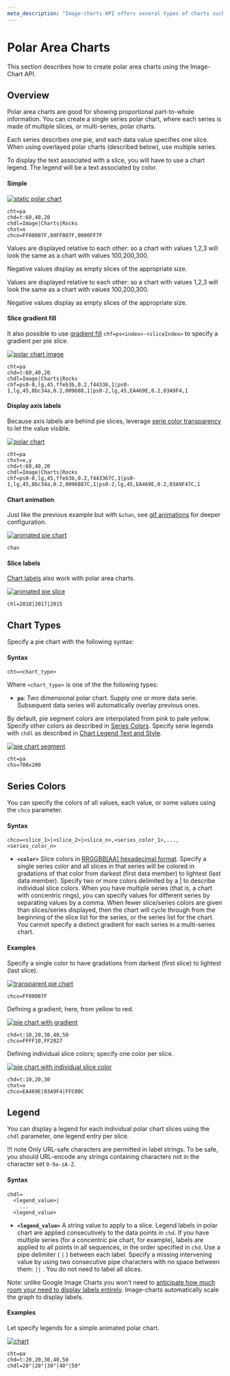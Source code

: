 ```yaml
---
meta_description: "Image-charts API offers several types of charts such as polar charts. This documentation shows you how to use the API url parameters to generate a chart."
---
```

# Polar Area Charts

This section describes how to create polar area charts using the Image-Chart API.

## Overview

Polar area charts are good for showing proportional part-to-whole information. You can create a single series polar chart, where each series is made of multiple slices, or multi-series, polar charts.

Each series describes one pie, and each data value specifies one slice. When using overlayed polar charts (described below), use multiple series.

To display the text associated with a slice, you will have to use a chart legend. The legend will be a text associated by color.

#### Simple

[![static polar chart](https://image-charts.com/chart?chd=t%3A60%2C40%2C20&chdl=Image%7CCharts%7CRocks&chs=700x200&cht=pa&icac=documentation&icretina=1&ichm=8db5a5da53185816953cacb1eefa71298393aadff9b353bb2b3b606896381f33)](https://editor.image-charts.com/chart?chd=t%3A60%2C40%2C20&chdl=Image%7CCharts%7CRocks&chs=700x200&cht=pa&icac=documentation&icretina=1&ichm=8db5a5da53185816953cacb1eefa71298393aadff9b353bb2b3b606896381f33)

```
cht=pa
chd=t:60,40,20
chdl=Image|Charts|Rocks
chxt=x
chco=FF00007F,00FF007F,0000FF7F
```

Values are displayed relative to each other: so a chart with values 1,2,3 will look the same as a chart with values 100,200,300.

Negative values display as empty slices of the appropriate size.

Values are displayed relative to each other: so a chart with values 1,2,3 will look the same as a chart with values 100,200,300.

Negative values display as empty slices of the appropriate size.

#### Slice gradient fill

It also possible to use [gradient fill](/reference/background-fill/#gradient-fills) `chf=ps<index>-<sliceIndex>` to specify a gradient per pie slice.

[![polar chart image](https://image-charts.com/chart?chd=t%3A60%2C40%2C20&chdl=Image%7CCharts%7CRocks&chf=ps0-0%2Clg%2C45%2Cffeb3b%2C0.2%2Cf44336%2C1%7Cps0-1%2Clg%2C45%2C8bc34a%2C0.2%2C009688%2C1%7Cps0-2%2Clg%2C45%2CEA469E%2C0.2%2C03A9F4%2C1&chs=700x200&cht=pa&icac=documentation&icretina=1&ichm=016dd83420df423b45996ec1ef2f3a5ab5808a80d3699bcee3c48b14c720ba92)](https://editor.image-charts.com/chart?chd=t%3A60%2C40%2C20&chdl=Image%7CCharts%7CRocks&chf=ps0-0%2Clg%2C45%2Cffeb3b%2C0.2%2Cf44336%2C1%7Cps0-1%2Clg%2C45%2C8bc34a%2C0.2%2C009688%2C1%7Cps0-2%2Clg%2C45%2CEA469E%2C0.2%2C03A9F4%2C1&chs=700x200&cht=pa&icac=documentation&icretina=1&ichm=016dd83420df423b45996ec1ef2f3a5ab5808a80d3699bcee3c48b14c720ba92)

```
cht=pa
chd=t:60,40,20
chdl=Image|Charts|Rocks
chf=ps0-0,lg,45,ffeb3b,0.2,f44336,1|ps0-1,lg,45,8bc34a,0.2,009688,1|ps0-2,lg,45,EA469E,0.2,03A9F4,1
```

#### Display axis labels

Because axis labels are behind pie slices, leverage [serie color transparency](/reference/color-format) to let the value visible.

[![polar chart](https://image-charts.com/chart?chd=t%3A60%2C40%2C20&chdl=Image%7CCharts%7CRocks&chf=ps0-0%2Clg%2C45%2Cffeb3b%2C0.2%2Cf443367C%2C1%7Cps0-1%2Clg%2C45%2C8bc34a%2C0.2%2C0096887C%2C1%7Cps0-2%2Clg%2C45%2CEA469E%2C0.2%2C03A9F47C%2C1&chs=700x200&cht=pa&chxt=x%2Cy&icac=documentation&icretina=1&ichm=0714cbfaa55e7ab49888ee16b2047a3bc00c58f75273fb045ed51e043b43c2b8)](https://editor.image-charts.com/chart?chd=t%3A60%2C40%2C20&chdl=Image%7CCharts%7CRocks&chf=ps0-0%2Clg%2C45%2Cffeb3b%2C0.2%2Cf443367C%2C1%7Cps0-1%2Clg%2C45%2C8bc34a%2C0.2%2C0096887C%2C1%7Cps0-2%2Clg%2C45%2CEA469E%2C0.2%2C03A9F47C%2C1&chs=700x200&cht=pa&chxt=x%2Cy&icac=documentation&icretina=1&ichm=0714cbfaa55e7ab49888ee16b2047a3bc00c58f75273fb045ed51e043b43c2b8)

```
cht=pa
chxt=x,y
chd=t:60,40,20
chdl=Image|Charts|Rocks
chf=ps0-0,lg,45,ffeb3b,0.2,f443367C,1|ps0-1,lg,45,8bc34a,0.2,0096887C,1|ps0-2,lg,45,EA469E,0.2,03A9F47C,1
```

#### Chart animation

Just like the previous example but with `&chan`, see [gif animations](/reference/animation/) for deeper configuration.

[![animated pie chart](https://image-charts.com/chart?chan&chd=t%3A60%2C40%2C20&chdl=Image%7CCharts%7CRocks&chf=ps0-0%2Clg%2C45%2Cffeb3b%2C0.2%2Cf443367C%2C1%7Cps0-1%2Clg%2C45%2C8bc34a%2C0.2%2C0096887C%2C1%7Cps0-2%2Clg%2C45%2CEA469E%2C0.2%2C03A9F47C%2C1&chs=700x200&cht=pa&chxt=x%2Cy&icac=documentation&icretina=1&ichm=0e3d216ea7cffd4a1391de962b13d67f7bd24507e4423ffd62d4e93530065ef1)](https://editor.image-charts.com/chart?chan&chd=t%3A60%2C40%2C20&chdl=Image%7CCharts%7CRocks&chf=ps0-0%2Clg%2C45%2Cffeb3b%2C0.2%2Cf443367C%2C1%7Cps0-1%2Clg%2C45%2C8bc34a%2C0.2%2C0096887C%2C1%7Cps0-2%2Clg%2C45%2CEA469E%2C0.2%2C03A9F47C%2C1&chs=700x200&cht=pa&chxt=x%2Cy&icac=documentation&icretina=1&ichm=0e3d216ea7cffd4a1391de962b13d67f7bd24507e4423ffd62d4e93530065ef1)

```
chan
```

#### Slice labels

[Chart labels](/reference/chart-label) also work with polar area charts.

[![animated pie slice](https://image-charts.com/chart?chan&chd=t%3A60%2C40%2C20&chdl=Image%7CCharts%7CRocks&chf=ps0-0%2Clg%2C45%2Cffeb3b%2C0.2%2Cf443367C%2C1%7Cps0-1%2Clg%2C45%2C8bc34a%2C0.2%2C0096887C%2C1%7Cps0-2%2Clg%2C45%2CEA469E%2C0.2%2C03A9F47C%2C1&chl=2018%7C2017%7C2015&chs=700x300&cht=pa&chxt=x%2Cy&icac=documentation&icretina=1&ichm=83b5dbf20882973ca97722534a31ff8ec256169180c6abf4544a0a7fb36389a6)](https://editor.image-charts.com/chart?chan&chd=t%3A60%2C40%2C20&chdl=Image%7CCharts%7CRocks&chf=ps0-0%2Clg%2C45%2Cffeb3b%2C0.2%2Cf443367C%2C1%7Cps0-1%2Clg%2C45%2C8bc34a%2C0.2%2C0096887C%2C1%7Cps0-2%2Clg%2C45%2CEA469E%2C0.2%2C03A9F47C%2C1&chl=2018%7C2017%7C2015&chs=700x300&cht=pa&chxt=x%2Cy&icac=documentation&icretina=1&ichm=83b5dbf20882973ca97722534a31ff8ec256169180c6abf4544a0a7fb36389a6)

```
chl=2018|2017|2015
```

## Chart Types

Specify a pie chart with the following syntax:

#### Syntax

```
cht=<chart_type>
```

Where `<chart_type>` is one of the the following types:

- **`pa`**: Two dimensional polar chart. Supply one or more data serie. Subsequent data series will automatically overlay previous ones.

By default, pie segment colors are interpolated from pink to pale yellow. Specify other colors as described in [Series Colors](#series-colors). Specify serie legends with `chdl` as described in [Chart Legend Text and Style](/reference/legend-text-and-style).

[![pie chart segment](https://image-charts.com/chart?chd=s%3AUf9a&chdl=January%7CFebruary%7CMarch%7CApril&chs=700x200&cht=pa&icac=documentation&icretina=1&ichm=1bb8da74168a75b186b57e5982954dda93746b61b824bc7a9938f0e8288f3c4f)](https://editor.image-charts.com/chart?chd=s%3AUf9a&chdl=January%7CFebruary%7CMarch%7CApril&chs=700x200&cht=pa&icac=documentation&icretina=1&ichm=1bb8da74168a75b186b57e5982954dda93746b61b824bc7a9938f0e8288f3c4f)

```
cht=pa
chs=700x200
```

## Series Colors

You can specify the colors of all values, each value, or some values using the `chco` parameter.

#### Syntax

```
chco=<slice_1>|<slice_2>|<slice_n>,<series_color_1>,...,<series_color_n>
```

- **`<color>`** Slice colors in [RRGGBB[AA] hexadecimal format](/reference/color-format). Specify a single series color and all slices in that series will be colored in gradations of that color from darkest (first data member) to lightest (last data member). Specify two or more colors delimited by a | to describe individual slice colors. When you have multiple series (that is, a chart with concentric rings), you can specify values for different series by separating values by a comma. When fewer slice/series colors are given than slices/series displayed, then the chart will cycle through from the beginning of the slice list for the series, or the series list for the chart. You cannot specify a distinct gradient for each series in a multi-series chart.


#### Examples

Specify a single color to have gradations from darkest (first slice) to lightest (last slice).

[![transparent pie chart](https://image-charts.com/chart?chco=FF00007F&chd=s%3AHellobla&chs=700x200&cht=pa&icac=documentation&icretina=1&ichm=58e610d80d377c7cbf4ef250cd69b943a735f0200234344b33adf05c55e4d33d)](https://editor.image-charts.com/chart?chco=FF00007F&chd=s%3AHellobla&chs=700x200&cht=pa&icac=documentation&icretina=1&ichm=58e610d80d377c7cbf4ef250cd69b943a735f0200234344b33adf05c55e4d33d)

```
chco=FF00007F
```

Defining a gradient; here, from yellow to red.

[![pie chart with gradient](https://image-charts.com/chart?chco=FFFF10%2CFF2027&chd=t%3A10%2C20%2C30%2C40%2C50&chs=700x200&cht=pa&icac=documentation&icretina=1&ichm=dccdfe5809f319f327267778e0b4e68f077d82a0d28712fa154a1097d45bc99f)](https://editor.image-charts.com/chart?chco=FFFF10%2CFF2027&chd=t%3A10%2C20%2C30%2C40%2C50&chs=700x200&cht=pa&icac=documentation&icretina=1&ichm=dccdfe5809f319f327267778e0b4e68f077d82a0d28712fa154a1097d45bc99f)

```
chd=t:10,20,30,40,50
chco=FFFF10,FF2027
```


Defining individual slice colors; specify one color per slice.

[![pie chart with individual slice color](https://image-charts.com/chart?chco=EA469E7C%7C03A9F47C%7CFFC00C7C&chd=t%3A10%2C20%2C30&chs=700x200&cht=pa&chxt=x&icac=documentation&icretina=1&ichm=a0ffea9f3aa158e3dc9ff7ce6e7c820b85860b4976c125ac7c296a153474e477)](https://editor.image-charts.com/chart?chco=EA469E7C%7C03A9F47C%7CFFC00C7C&chd=t%3A10%2C20%2C30&chs=700x200&cht=pa&chxt=x&icac=documentation&icretina=1&ichm=a0ffea9f3aa158e3dc9ff7ce6e7c820b85860b4976c125ac7c296a153474e477)

```
chd=t:10,20,30
chxt=x
chco=EA469E|03A9F4|FFC00C
```


<!--Finally, here's a overlayed polar chart that includes both series colors and individual slice colors. The chart has two concentric data series. In human-readable form, the colors are chco=blue|yellow|green,blue|pink. The comma breaks this into two series:

- orange|yellow|green - One color defined for each slice.
- blue|pink - Alternating blue and yellow slices.

[![](https://image-charts.com/https://image-charts.com/chart?chco=FF80087C%7CFFBF0C7C%7C11B11B7C%2C03A9F47C%7CEA469E7C&chd=s%3AeYY%2CORVM&chdl=1%7C2%7C3%7C4%7C5%7C6%7C7&chs=700x200&cht=pa&icac=documentation&icretina=1&ichm=55bdd654be23e776658ee4e5a93029df4bd3d7ff9668dcc138e9cbc3582235c4)](https://editor.image-charts.com/chart?chco=FF80087C%7CFFBF0C7C%7C11B11B7C%2C03A9F47C%7CEA469E7C&chd=s%3AeYY%2CORVM&chdl=1%7C2%7C3%7C4%7C5%7C6%7C7&chs=700x200&cht=pa&icac=documentation&icretina=1&ichm=55bdd654be23e776658ee4e5a93029df4bd3d7ff9668dcc138e9cbc3582235c4)

```
chd=s:eYY,ORVM
chco=FF8008|FFBF0C|11B11B,03A9F4|EA469E
```-->


## Legend

You can display a legend for each individual polar chart slices using the `chdl` parameter, one legend entry per slice.

!!! note
    Only URL-safe characters are permitted in label strings. To be safe, you should URL-encode any strings containing characters not in the character set `0-9a-zA-Z`.

#### Syntax

```
chdl=
  <legend_value>|
    ...
  <legend_value>
```

- **`<legend_value>`** A string value to apply to a slice. Legend labels in polar chart are applied consecutively to the data points in `chd`. If you have multiple series (for a concentric pie chart, for example), labels are applied to all points in all sequences, in the order specified in `chd`. Use a pipe delimiter ( `|` ) between each label. Specify a missing intervening value by using two consecutive pipe characters with no space between them: `||` . You do not need to label all slices.

Note: unlike Google Image Charts you won't need to [anticipate how much room your need to display labels entirely](https://developers.google.com/chart/image/docs/gallery/pie_charts#pie_chart_label). Image-charts automatically scale the graph to display labels.

#### Examples

Let specify legends for a simple animated polar chart.

[![chart](https://image-charts.com/chart?cht=pa&chs=700x200&chd=t:20,20,30,40,50&chdl=20°|20°|30°|40°|50°&chxt=x&chco=FF80087C&chan)](https://editor.image-charts.com/chart?cht=pa&chs=700x200&chd=t:20,20,30,40,50&chdl=20°|20°|30°|40°|50°&chxt=x&chco=FF80087C&chan)

```
cht=pa
chd=t:20,20,30,40,50
chdl=20°|20°|30°|40°|50°
```
